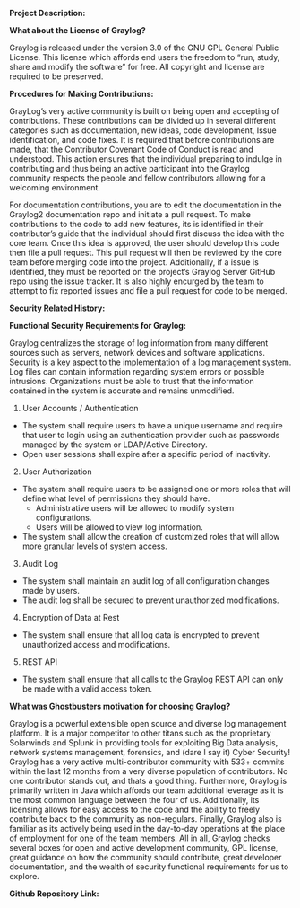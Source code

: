 
**Project Description:**

**What about the License of Graylog?**

  Graylog is released under the version 3.0 of the GNU GPL General Public License. This license which affords end users the freedom to “run, study, share and modify the software” for free. All copyright and license are required to be preserved.

**Procedures for Making Contributions:**

  GrayLog’s very active community is built on being open and accepting of contributions. These contributions can be divided up in several different categories such as documentation, new ideas, code development, Issue identification, and code fixes. It is required that before contributions are made, that the Contributor Covenant Code of Conduct is read and understood. This action ensures that the individual preparing to indulge in contributing and thus being an active participant into the Graylog community respects the people and fellow contributors allowing for a welcoming environment. 
  
  For documentation contributions, you are to edit the documentation in the Graylog2 documentation repo and initiate a pull request. To make contributions to the code to add new features, its is identified in their contributor’s guide that the individual should first discuss the idea with the core team. Once this idea is approved, the user should develop this code then file a pull request. This pull request will then be reviewed by the core team before merging code into the project. Additionally, if a issue is identified, they must be reported on the project’s Graylog Server GitHub repo using the issue tracker. It is also highly encurged by the team to attempt to fix reported issues and file a pull request for code to be merged.

**Security Related History:**

**Functional Security Requirements for Graylog:**

Graylog centralizes the storage of log information from many different sources such as servers, network devices and software applications.  Security is a key aspect to the implementation of a log management system.  Log files can contain information regarding system errors or possible intrusions.  Organizations must be able to trust that the information contained in the system is accurate and remains unmodified.

1. User Accounts / Authentication
* The system shall require users to have a unique username and require that user to login using an authentication provider such as passwords managed by the system or LDAP/Active Directory. 
* Open user sessions shall expire after a specific period of inactivity.

2. User Authorization
* The system shall require users to be assigned one or more roles that will define what level of permissions they should have.
  * Administrative users will be allowed to modify system configurations.
  * Users will be allowed to view log information.
* The system shall allow the creation of customized roles that will allow more granular levels of system access.

3. Audit Log
* The system shall maintain an audit log of all configuration changes made by users.
* The audit log shall be secured to prevent unauthorized modifications.

4. Encryption of Data at Rest
* The system shall ensure that all log data is encrypted to prevent unauthorized access and modifications.

5. REST API
* The system shall ensure that all calls to the Graylog REST API can only be made with a valid access token. 


**What was Ghostbusters motivation for choosing Graylog?**

Graylog is a powerful extensible open source and diverse log management platform. It is a major competitor to other titans such as the proprietary Solarwinds and Splunk in providing tools for exploiting Big Data analysis, network systems management, forensics, and (dare I say it) Cyber Security! Graylog has a very active multi-contributor community with 533+ commits within the last 12 months from a very diverse population of contributors. No one contributor stands out, and thats a good thing. Furthermore, Graylog is primarily written in Java which affords our team additional leverage as it is the most common language between the four of us. Additionally, its licensing allows for easy access to the code and the ability to freely contribute back to the community as non-regulars. Finally, Graylog also is familiar as its actively being used in the day-to-day operations at the place of employment for one of the team members. All in all, Graylog checks several boxes for open and active development community, GPL license, great guidance on how the community should contribute, great developer documentation, and the wealth of security functional requirements for us to explore.

**Github Repository Link:**




